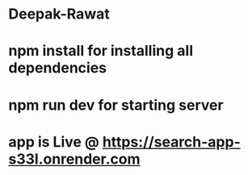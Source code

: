 # Deepak-Rawat

# npm install for installing all dependencies 

# npm run dev for starting server

# app is Live @ https://search-app-s33l.onrender.com
